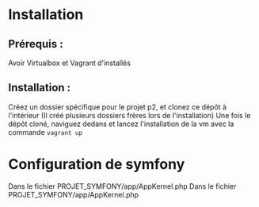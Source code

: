 # Installation

## Prérequis : 

Avoir Virtualbox et Vagrant d'installés

## Installation : 

Créez un dossier spécifique pour le projet p2, et clonez ce dépôt à l'intérieur (Il créé plusieurs dossiers frères lors de l'installation)
Une fois le dépôt cloné, naviguez dedans et lancez l'installation de la vm avec la commande `vagrant up`

# Configuration de symfony

Dans le fichier PROJET_SYMFONY/app/AppKernel.php
Dans le fichier PROJET_SYMFONY/app/AppKernel.php